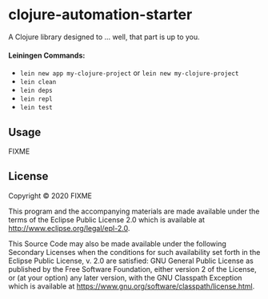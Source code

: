# clojure-automation-starter

A Clojure library designed to ... well, that part is up to you.

#### Leiningen Commands:
- `lein new app my-clojure-project` or  `lein new my-clojure-project`
- `lein clean`
- `lein deps`
- `lein repl`
- `lein test`

## Usage

FIXME

## License

Copyright © 2020 FIXME

This program and the accompanying materials are made available under the
terms of the Eclipse Public License 2.0 which is available at
http://www.eclipse.org/legal/epl-2.0.

This Source Code may also be made available under the following Secondary
Licenses when the conditions for such availability set forth in the Eclipse
Public License, v. 2.0 are satisfied: GNU General Public License as published by
the Free Software Foundation, either version 2 of the License, or (at your
option) any later version, with the GNU Classpath Exception which is available
at https://www.gnu.org/software/classpath/license.html.
